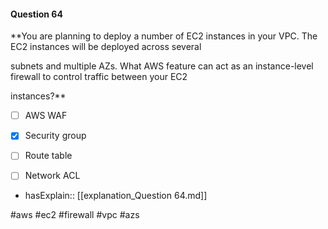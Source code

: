 #### Question  64


**You are planning to deploy a number of EC2 instances in your VPC. The EC2 instances will be deployed across several

subnets and multiple AZs. What AWS feature can act as an instance-level firewall to control traffic between your EC2

instances?**


- [ ] AWS WAF


- [x] Security group


- [ ] Route table


- [ ] Network ACL



- hasExplain:: [[explanation_Question  64.md]]

#aws #ec2 #firewall #vpc #azs 